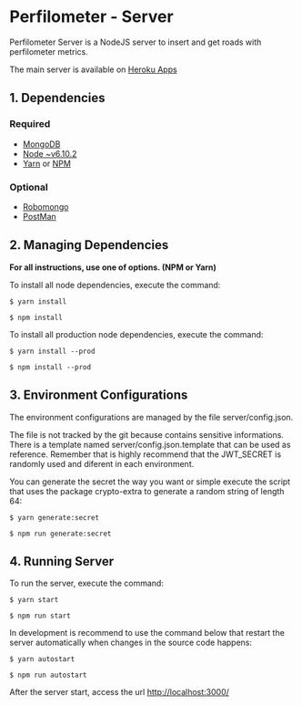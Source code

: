 # Perfilometer - Server

Perfilometer Server is a NodeJS server to insert and get roads with perfilometer metrics.

The main server is available on [Heroku Apps](https://perfilometer-node.herokuapp.com/)

## 1. Dependencies

### Required

- [MongoDB](https://www.mongodb.com/)
- [Node ~v6.10.2](https://nodejs.org/)
- [Yarn](https://yarnpkg.com/) or [NPM](https://npm.com/)

### Optional

- [Robomongo](https://robomongo.org/)
- [PostMan](https://www.getpostman.com)


## 2. Managing Dependencies

**For all instructions, use one of options. (NPM or Yarn)**

To install all node dependencies, execute the command:

```shell
$ yarn install
```  
```shell
$ npm install
```

To install all production node dependencies, execute the command:

```
$ yarn install --prod
```  
```shell
$ npm install --prod
```

## 3. Environment Configurations

The environment configurations are managed by the file server/config.json.

The file is not tracked by the git because contains sensitive informations. There is a template named server/config.json.template that can be used as reference. Remember that is highly recommend that the JWT_SECRET is randomly used and diferent in each environment.

You can generate the secret the way you want or simple execute the script that uses the package crypto-extra to generate a random string of length 64:

```
$ yarn generate:secret
```  
```shell
$ npm run generate:secret
```

## 4. Running Server

To run the server, execute the command:

```
$ yarn start
```  
```shell
$ npm run start
```

In development is recommend to use the command below that restart the server automatically when changes in the source code happens:

```
$ yarn autostart
```  
```shell
$ npm run autostart
```

After the server start, access the url [http://localhost:3000/]()
